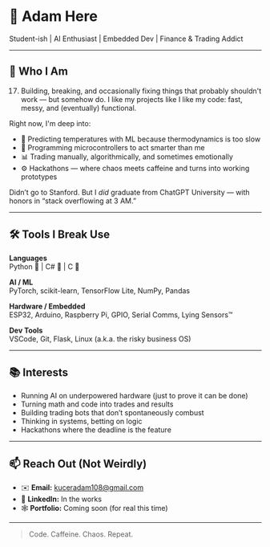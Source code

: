 # 🧪 Adam Here  
Student-ish | AI Enthusiast | Embedded Dev | Finance & Trading Addict  

---

## 🧩 Who I Am

17. Building, breaking, and occasionally fixing things that probably shouldn't work — but somehow do. I like my projects like I like my code: fast, messy, and (eventually) functional.

Right now, I'm deep into:
- 🧠 Predicting temperatures with ML because thermodynamics is too slow  
- 🔩 Programming microcontrollers to act smarter than me  
- 📊 Trading manually, algorithmically, and sometimes emotionally  
- ⚙️ Hackathons — where chaos meets caffeine and turns into working prototypes  

Didn’t go to Stanford. But I *did* graduate from ChatGPT University — with honors in “stack overflowing at 3 AM.”

---

## 🛠️ Tools I Break Use

**Languages**  
Python 🧵 | C# 📘 | C 🧷  

**AI / ML**  
PyTorch, scikit-learn, TensorFlow Lite, NumPy, Pandas  

**Hardware / Embedded**  
ESP32, Arduino, Raspberry Pi, GPIO, Serial Comms, Lying Sensors™  

**Dev Tools**  
VSCode, Git, Flask, Linux (a.k.a. the risky business OS)  

---

## 📚 Interests

- Running AI on underpowered hardware (just to prove it can be done)  
- Turning math and code into trades and results  
- Building trading bots that don’t spontaneously combust  
- Thinking in systems, betting on logic  
- Hackathons where the deadline is the feature  

---

## 📫 Reach Out (Not Weirdly)

- ✉️ **Email:** kuceradam108@gmail.com  
- 🔗 **LinkedIn:** In the works  
- 🕸️ **Portfolio:** Coming soon (for real this time)  

---

> Code. Caffeine. Chaos. Repeat.
